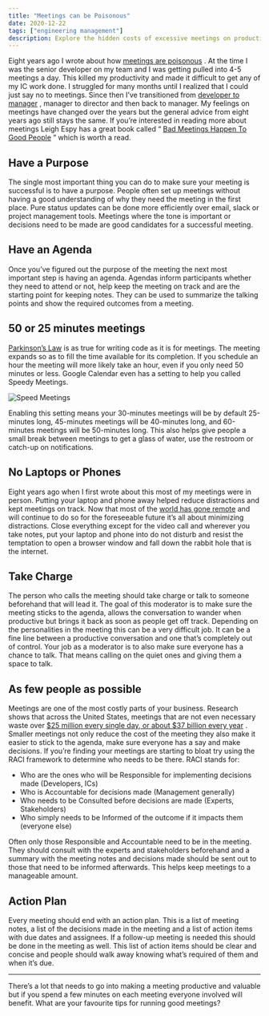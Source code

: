```yaml
---
title: "Meetings can be Poisonous"
date: 2020-12-22
tags: ["engineering management"]
description: Explore the hidden costs of excessive meetings on productivity and employee morale, and learn effective strategies to minimize meetings and improve efficiency in the workplace.
---
```


Eight years ago I wrote about how [meetings are poisonous](/posts/meetings-are-poisonous/) . At the time I was the senior developer on my team and I was getting pulled into 4-5 meetings a day. This killed my productivity and made it difficult to get any of my IC work done. I struggled for many months until I realized that I could just say no to meetings. Since then I’ve transitioned from [developer to manager](/posts/from-developer-to-manager/) , manager to director and then back to manager. My feelings on meetings have changed over the years but the general advice from eight years ago still stays the same. If you’re interested in reading more about meetings Leigh Espy has a great book called “ [Bad Meetings Happen To Good People](https://amzn.to/3riD8Oc) ” which is worth a read.

## Have a Purpose

The single most important thing you can do to make sure your meeting is successful is to have a purpose. People often set up meetings without having a good understanding of why they need the meeting in the first place. Pure status updates can be done more efficiently over email, slack or project management tools. Meetings where the tone is important or decisions need to be made are good candidates for a successful meeting.

## Have an Agenda

Once you’ve figured out the purpose of the meeting the next most important step is having an agenda. Agendas inform participants whether they need to attend or not, help keep the meeting on track and are the starting point for keeping notes. They can be used to summarize the talking points and show the required outcomes from a meeting.

## 50 or 25 minutes meetings

[Parkinson’s Law](https://en.m.wikipedia.org/wiki/Parkinson%27s_law) is as true for writing code as it is for meetings. The meeting expands so as to fill the time available for its completion. If you schedule an hour the meeting will more likely take an hour, even if you only need 50 minutes or less. Google Calendar even has a setting to help you called Speedy Meetings.

![Speed Meetings](./speed-meetings.png)

Enabling this setting means your 30-minutes meetings will be by default 25-minutes long, 45-minutes meetings will be 40-minutes long, and 60-minutes meetings will be 50-minutes long. This also helps give people a small break between meetings to get a glass of water, use the restroom or catch-up on notifications.

## No Laptops or Phones

Eight years ago when I first wrote about this most of my meetings were in person. Putting your laptop and phone away helped reduce distractions and kept meetings on track. Now that most of the [world has gone remote](https://www.forbes.com/sites/adigaskell/2020/07/08/are-we-entering-a-new-world-of-remote-work/?sh=6de114745959) and will continue to do so for the foreseeable future it’s all about minimizing distractions. Close everything except for the video call and wherever you take notes, put your laptop and phone into do not disturb and resist the temptation to open a browser window and fall down the rabbit hole that is the internet.

## Take Charge

The person who calls the meeting should take charge or talk to someone beforehand that will lead it. The goal of this moderator is to make sure the meeting sticks to the agenda, allows the conversation to wander when productive but brings it back as soon as people get off track. Depending on the personalities in the meeting this can be a very difficult job. It can be a fine line between a productive conversation and one that’s completely out of control. Your job as a moderator is to also make sure everyone has a chance to talk. That means calling on the quiet ones and giving them a space to talk.

## As few people as possible

Meetings are one of the most costly parts of your business. Research shows that across the United States, meetings that are not even necessary waste over [$25 million every single day, or about $37 billion every year](https://meetingking.com/37-billion-per-year-unnecessary-meetings-share/) . Smaller meetings not only reduce the cost of the meeting they also make it easier to stick to the agenda, make sure everyone has a say and make decisions. If you’re finding your meetings are starting to bloat try using the RACI framework to determine who needs to be there. RACI stands for:

- Who are the ones who will be Responsible for implementing decisions made (Developers, ICs)
- Who is Accountable for decisions made (Management generally)
- Who needs to be Consulted before decisions are made (Experts, Stakeholders)
- Who simply needs to be Informed of the outcome if it impacts them (everyone else)

Often only those Responsible and Accountable need to be in the meeting. They should consult with the experts and stakeholders beforehand and a summary with the meeting notes and decisions made should be sent out to those that need to be informed afterwards. This helps keep meetings to a manageable amount.

## Action Plan

Every meeting should end with an action plan. This is a list of meeting notes, a list of the decisions made in the meeting and a list of action items with due dates and assignees. If a follow-up meeting is needed this should be done in the meeting as well. This list of action items should be clear and concise and people should walk away knowing what’s required of them and when it’s due.

---

There’s a lot that needs to go into making a meeting productive and valuable but if you spend a few minutes on each meeting everyone involved will benefit. What are your favourite tips for running good meetings?
